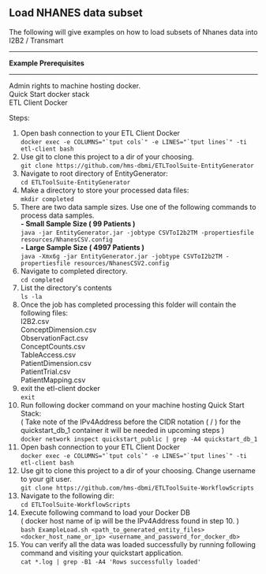 ## Load NHANES data subset
  
The following will give examples on how to load subsets of Nhanes data into I2B2 / Transmart   
***   
**Example Prerequisites**   
***   
Admin rights to machine hosting docker.   
Quick Start docker stack   
ETL Client Docker   
   
Steps:   
1.	Open bash connection to your ETL Client Docker    
``docker exec -e COLUMNS="`tput cols`" -e LINES="`tput lines`" -ti etl-client bash``       
2.	Use git to clone this project to a dir of your choosing.    
`git clone https://github.com/hms-dbmi/ETLToolSuite-EntityGenerator`    
3.	Navigate to root directory of EntityGenerator:    
`cd ETLToolSuite-EntityGenerator`   
4.	Make a directory to store your processed data files:      
`mkdir completed`    
5.	There are two data sample sizes. Use one of the following commands to process data samples.       
**- Small Sample Size ( 99 Patients )**     
`java -jar EntityGenerator.jar -jobtype CSVToI2b2TM -propertiesfile resources/NhanesCSV.config`   
**- Large Sample Size ( 4997 Patients )**    
`java -Xmx6g -jar EntityGenerator.jar -jobtype CSVToI2b2TM -propertiesfile resources/NhanesCSV2.config`    
6.	Navigate to completed directory.   
`cd completed`    
7.	List the directory's contents   
`ls -la`   
8.	Once the job has completed processing this folder will contain the following files:   
I2B2.csv   
ConceptDimension.csv   
ObservationFact.csv   
ConceptCounts.csv   
TableAccess.csv   
PatientDimension.csv   
PatientTrial.csv   
PatientMapping.csv   
9.	exit the etl-client docker   
`exit`   
10.	Run following docker command on your machine hosting Quick Start Stack:   
( Take note of the IPv4Address before the CIDR notation ( / ) for the quickstart_db_1 container it will be needed in upcoming steps )   
`docker network inspect quickstart_public | grep -A4 quickstart_db_1`   
11.	Open bash connection to your ETL Client Docker   
``docker exec -e COLUMNS="`tput cols`" -e LINES="`tput lines`" -ti etl-client bash``   
12.	Use git to clone this project to a dir of your choosing. Change username to your git user.   
`git clone https://github.com/hms-dbmi/ETLToolSuite-WorkflowScripts`   
13.	Navigate to the following dir:   
`cd ETLToolSuite-WorkflowScripts`   
14.	Execute following command to load your Docker DB   
( docker host name of ip will be the IPv4Address found in step 10. )   
`bash ExampleLoad.sh <path_to_generated_entity_files> <docker_host_name_or_ip> <username_and_password_for_docker_db>`   
15.	You can verify all the data was loaded successfully by running following command and visiting your quickstart application.   
`cat *.log | grep -B1 -A4 'Rows successfully loaded'` 
